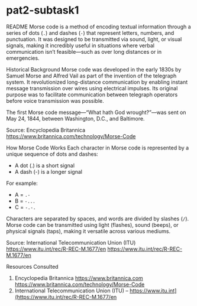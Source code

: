 # pat2-subtask1

README
Morse code is a method of encoding textual information through a series of dots (`.`) and dashes (`-`) that represent letters, numbers, and punctuation. It was designed to be transmitted via sound, light, or visual signals, making it incredibly useful in situations where verbal communication isn’t feasible—such as over long distances or in emergencies.

Historical Background
Morse code was developed in the early 1830s by Samuel Morse and Alfred Vail as part of the invention of the telegraph system. It revolutionized long-distance communication by enabling instant message transmission over wires using electrical impulses. Its original purpose was to facilitate communication between telegraph operators before voice transmission was possible.

The first Morse code message—“What hath God wrought?”—was sent on May 24, 1844, between Washington, D.C., and Baltimore.

Source:
Encyclopedia Britannica 
https://www.britannica.com/technology/Morse-Code 

How Morse Code Works
Each character in Morse code is represented by a unique sequence of dots and dashes:
- A dot (.) is a short signal
- A dash (-) is a longer signal

For example:
- A = `.-`
- B = `-...`
- C = `-.-.`

Characters are separated by spaces, and words are divided by slashes (`/`). Morse code can be transmitted using light (flashes), sound (beeps), or physical signals (taps), making it versatile across various mediums.

Source:
International Telecommunication Union (ITU) 
https://www.itu.int/rec/R-REC-M.1677/en
https://www.itu.int/rec/R-REC-M.1677/en 

Resources Consulted
1. Encyclopedia Britannica
https://www.britannica.com
https://www.britannica.com/technology/Morse-Code 
2. International Telecommunication Union (ITU) – https://www.itu.int](https://www.itu.int/rec/R-REC-M.1677/en
